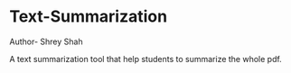 # Text-Summarization
Author- Shrey Shah

A text summarization tool that help students to summarize the whole pdf.
